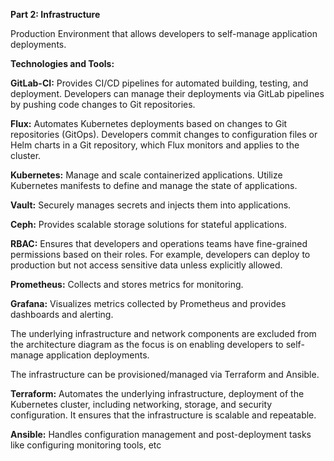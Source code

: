 **Part 2: Infrastructure**

Production Environment that allows developers to self-manage application deployments.

**Technologies and Tools:**

**GitLab-CI:** Provides CI/CD pipelines for automated building, testing, and deployment. Developers can manage their deployments via GitLab pipelines by pushing code changes to Git repositories.

**Flux:** Automates Kubernetes deployments based on changes to Git repositories (GitOps). Developers commit changes to configuration files or Helm charts in a Git repository, which Flux monitors and applies to the cluster.

**Kubernetes:** Manage and scale containerized applications. Utilize Kubernetes manifests to define and manage the state of applications.

**Vault:** Securely manages secrets and injects them into applications. 

**Ceph:** Provides scalable storage solutions for stateful applications.

**RBAC:** Ensures that developers and operations teams have fine-grained permissions based on their roles. For example, developers can deploy to production but not access sensitive data unless explicitly allowed.

**Prometheus:** Collects and stores metrics for monitoring.

**Grafana:** Visualizes metrics collected by Prometheus and provides dashboards and alerting.

The underlying infrastructure and network components are excluded from the architecture diagram as the focus is on enabling developers to self-manage application deployments.

The infrastructure can be provisioned/managed via Terraform and Ansible.

**Terraform:** Automates the underlying infrastructure, deployment of the Kubernetes cluster, including networking, storage, and security configuration. It ensures that the infrastructure is scalable and repeatable.

**Ansible:** Handles configuration management and post-deployment tasks like configuring monitoring tools, etc
